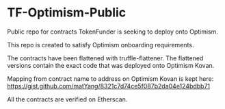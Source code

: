 # TF-Optimism-Public
Public repo for contracts TokenFunder is seeking to deploy onto Optimism.

This repo is created to satisfy Optimism onboarding requirements.

The contracts have been flattened with truffle-flattener. The flattened versions contain the exact code that was deployed onto Optimism Kovan.

Mapping from contract name to address on Optimism Kovan is kept here: https://gist.github.com/matYang/8321c7d74ce5f087b2da04e124bdbb71

All the contracts are verified on Etherscan.

